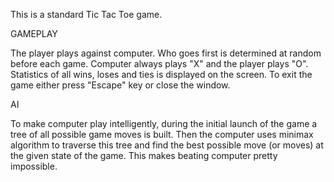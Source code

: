 This is a standard Tic Tac Toe game. 



GAMEPLAY

The player plays against computer. Who goes first is determined at random before 
each game. Computer always plays "X" and the player plays "O". Statistics of 
all wins, loses and ties is displayed on the screen. To exit the game either 
press "Escape" key or close the window.



AI

To make computer play intelligently, during the initial launch of the game a 
tree of all possible game moves is built. Then the computer uses minimax 
algorithm to traverse this tree and find the best possible move (or moves) at 
the given state of the game. This makes beating computer pretty impossible.
